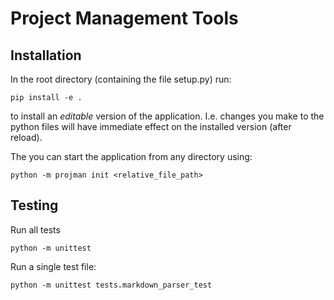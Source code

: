 # Project Management Tools

## Installation

In the root directory (containing the file setup.py) run:

```pip install -e .```

to install an *editable* version of the application. I.e. changes you make to the python files will have immediate effect on the installed version (after reload).

The you can start the application from any directory using:

```python -m projman init <relative_file_path>```

## Testing

Run all tests

`python -m unittest`

Run a single test file:

`python -m unittest tests.markdown_parser_test`